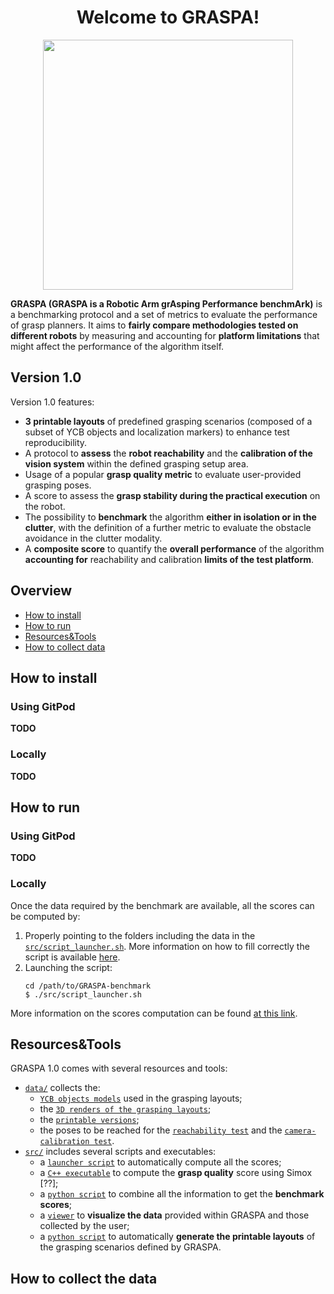 


 <h1 align="center">Welcome to <b>GRASPA</b>!</h1>

 <p align="center">
<img src="https://github.com/robotology/GRASPA-benchmark/blob/master/media/benchmark-setup2.jpg" width=400>
</p>

**GRASPA (GRASPA is a Robotic Arm grAsping Performance benchmArk)** is
 a benchmarking protocol and a set of metrics to evaluate the performance of grasp planners. It aims to **fairly compare methodologies tested on different robots** by measuring and accounting for **platform limitations** that might affect the performance of the algorithm itself.

 ## Version 1.0
 Version 1.0 features:
 -  **3 printable layouts** of predefined grasping scenarios (composed of a subset of YCB objects and localization markers) to enhance test reproducibility.
 - A protocol to **assess** the **robot reachability** and the **calibration of the vision system** within the defined grasping setup area.
 - Usage of a popular **grasp quality metric** to evaluate user-provided grasping poses.
 - A score to assess the **grasp stability during the practical execution** on the robot.
 - The possibility to **benchmark** the algorithm **either in isolation or in the clutter**, with the definition of a further metric to  evaluate the obstacle avoidance in the clutter modality.
 - A **composite score** to quantify the **overall performance** of the algorithm **accounting for** reachability and calibration **limits of the test platform**.

## Overview
- [How to install](https://github.com/robotology/GRASPA-benchmark#how-to-install)
- [How to run](https://github.com/robotology/GRASPA-benchmark#how-to-run)
- [Resources&Tools](https://github.com/robotology/GRASPA-benchmark#resourcestools)
- [How to collect data](https://github.com/robotology/GRASPA-benchmark#how-to-collect-the-data)
 ## How to install
  ### Using GitPod
 **TODO**
 ### Locally
 **TODO**

 ## How to run
 ### Using GitPod
 **TODO**

 ### Locally
 Once the data required by the benchmark are available, all the scores can be computed by:
 1. Properly pointing to the folders including the data in the [`src/script_launcher.sh`](https://github.com/robotology/GRASPA-benchmark/blob/master/src/script_launcher.sh). More information on how to fill correctly the script is available [here](https://github.com/robotology/GRASPA-benchmark/blob/master/src/README.md#graspa-score-computation).
 2. Launching the script:
     ```
     cd /path/to/GRASPA-benchmark
     $ ./src/script_launcher.sh
     ```
 More information on the scores computation can be found [at this link](https://github.com/robotology/GRASPA-benchmark/tree/master/src).

 ## Resources&Tools
GRASPA 1.0 comes with several resources and tools:
-  [`data/`](https://github.com/robotology/GRASPA-benchmark/tree/master/data) collects the:
   - [`YCB objects models`](https://github.com/robotology/GRASPA-benchmark/tree/master/data/objects) used in the grasping layouts;
   - the [`3D renders of the grasping layouts`](https://github.com/robotology/GRASPA-benchmark/tree/master/data/scenes/grasping/3D_scenes);
   - the [`printable versions`](https://github.com/robotology/GRASPA-benchmark/tree/master/data/scenes/grasping/printable_layouts);
   - the poses to be reached for the [`reachability test`](https://github.com/robotology/GRASPA-benchmark/tree/master/data/scenes/reachability) and the [`camera-calibration test`](https://github.com/robotology/GRASPA-benchmark/tree/master/data/scenes/camera_calibration).
- [`src/`](https://github.com/robotology/GRASPA-benchmark/tree/master/src) includes several scripts and executables:
   - a [`launcher script`](https://github.com/robotology/GRASPA-benchmark/blob/master/src/script_launcher.sh) to automatically compute all the scores;
   - a [`C++ executable`](https://github.com/robotology/GRASPA-benchmark/tree/master/src/compute-grasp-quality-with-visu) to compute the **grasp quality** score using Simox [??];
   - a [`python script`](https://github.com/robotology/GRASPA-benchmark/blob/master/src/scores_evaluation.py) to combine all the information to get the **benchmark scores**;
   - a [`viewer`](https://github.com/robotology/GRASPA-benchmark/tree/master/src/scene-viewer) to **visualize the data** provided within GRASPA and those collected by the user;
   - a [`python script`](https://github.com/robotology/GRASPA-benchmark/tree/master/src/layout-printer) to automatically **generate the printable layouts** of the grasping scenarios defined by GRASPA.
 
 ## How to collect the data
